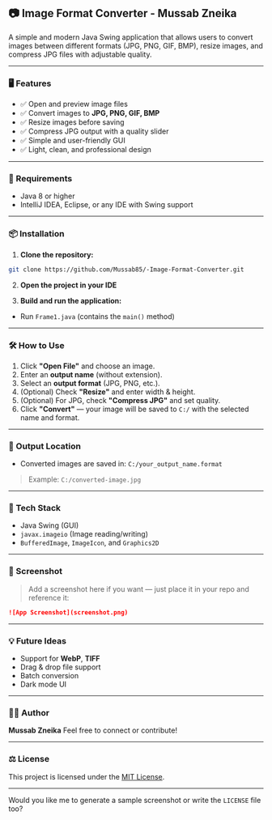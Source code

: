 ## 📷 Image Format Converter - Mussab Zneika

A simple and modern Java Swing application that allows users to convert images between different formats (JPG, PNG, GIF, BMP), resize images, and compress JPG files with adjustable quality.

---

### 🖥️ Features

* ✅ Open and preview image files
* ✅ Convert images to **JPG, PNG, GIF, BMP**
* ✅ Resize images before saving
* ✅ Compress JPG output with a quality slider
* ✅ Simple and user-friendly GUI
* ✅ Light, clean, and professional design

---

### 🔧 Requirements

* Java 8 or higher
* IntelliJ IDEA, Eclipse, or any IDE with Swing support

---

### 📦 Installation

1. **Clone the repository:**

```bash
git clone https://github.com/Mussab85/-Image-Format-Converter.git
```

2. **Open the project in your IDE**

3. **Build and run the application:**

* Run `Frame1.java` (contains the `main()` method)

---

### 🛠️ How to Use

1. Click **"Open File"** and choose an image.
2. Enter an **output name** (without extension).
3. Select an **output format** (JPG, PNG, etc.).
4. (Optional) Check **"Resize"** and enter width & height.
5. (Optional) For JPG, check **"Compress JPG"** and set quality.
6. Click **"Convert"** — your image will be saved to `C:/` with the selected name and format.

---

### 📁 Output Location

* Converted images are saved in:
  `C:/your_output_name.format`

> Example: `C:/converted-image.jpg`

---

### 🧠 Tech Stack

* Java Swing (GUI)
* `javax.imageio` (Image reading/writing)
* `BufferedImage`, `ImageIcon`, and `Graphics2D`

---

### 📸 Screenshot

> Add a screenshot here if you want — just place it in your repo and reference it:

```markdown
![App Screenshot](screenshot.png)
```

---

### 💡 Future Ideas

* Support for **WebP**, **TIFF**
* Drag & drop file support
* Batch conversion
* Dark mode UI

---

### 👨‍💻 Author

**Mussab Zneika**
Feel free to connect or contribute!

---

### ⚖️ License

This project is licensed under the [MIT License](LICENSE).

---

Would you like me to generate a sample screenshot or write the `LICENSE` file too?
